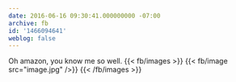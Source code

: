 ```yaml
---
date: 2016-06-16 09:30:41.000000000 -07:00
archive: fb
id: '1466094641'
weblog: false
---
```


Oh amazon, you know me so well.
{{< fb/images >}}
{{< fb/image src="image.jpg" />}}
{{< /fb/images >}}
